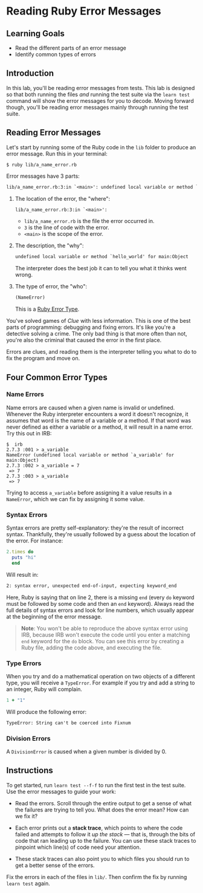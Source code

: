 # Reading Ruby Error Messages

## Learning Goals

- Read the different parts of an error message
- Identify common types of errors

## Introduction

In this lab, you'll be reading error messages from tests. This lab is designed
so that both running the files _and_ running the test suite via the `learn test`
command will show the error messages for you to decode. Moving forward though,
you'll be reading error messages mainly through running the test suite.

## Reading Error Messages

Let's start by running some of the Ruby code in the `lib` folder to produce an
error message. Run this in your terminal:

```console
$ ruby lib/a_name_error.rb
```

Error messages have 3 parts:

```txt
lib/a_name_error.rb:3:in `<main>': undefined local variable or method `hello_world' for main:Object (NameError)
```

1. The location of the error, the "where":

   ```txt
   lib/a_name_error.rb:3:in `<main>':
   ```

   - `lib/a_name_error.rb` is the file the error occurred in.
   - `3` is the line of code with the error.
   - `<main>` is the scope of the error.

2. The description, the "why":

   ```txt
   undefined local variable or method `hello_world' for main:Object
   ```

   The interpreter does the best job it can to tell you what it thinks went wrong.

3. The type of error, the "who":

   ```txt
   (NameError)
   ```

   This is a [Ruby Error Type](http://www.ruby-doc.org/core-2.2.0/Exception.html).

You've solved games of _Clue_ with less information. This is one of the best
parts of programming: debugging and fixing errors. It's like you're a detective
solving a crime. The only bad thing is that more often than not, you're also the
criminal that caused the error in the first place.

Errors are clues, and reading them is the interpreter telling you what to do to
fix the program and move on.

## Four Common Error Types

### Name Errors

Name errors are caused when a given name is invalid or undefined. Whenever the
Ruby interpreter encounters a word it doesn't recognize, it assumes that word is
the name of a variable or a method. If that word was never defined as either a
variable or a method, it will result in a name error. Try this out in IRB:

```console
$  irb
2.7.3 :001 > a_variable
NameError (undefined local variable or method `a_variable' for main:Object)
2.7.3 :002 > a_variable = 7
 => 7
2.7.3 :003 > a_variable
 => 7
```

Trying to access `a_variable` before assigning it a value results in a
`NameError`, which we can fix by assigning it some value.

### Syntax Errors

Syntax errors are pretty self-explanatory: they're the result of incorrect
syntax. Thankfully, they're usually followed by a guess about the location of
the error. For instance:

```rb
2.times do
  puts "hi"
  end
```

Will result in:

```txt
2: syntax error, unexpected end-of-input, expecting keyword_end
```

Here, Ruby is saying that on line 2, there is a missing `end` (every `do`
keyword must be followed by some code and then an `end` keyword). Always read
the full details of syntax errors and look for line numbers, which usually
appear at the beginning of the error message.

> **Note**: You won't be able to reproduce the above syntax error using IRB,
> because IRB won't execute the code until you enter a matching `end` keyword
> for the `do` block. You can see this error by creating a Ruby file, adding the
> code above, and executing the file.

### Type Errors

When you try and do a mathematical operation on two objects of a different type,
you will receive a `TypeError`. For example if you try and add a string to an
integer, Ruby will complain.

```rb
1 + "1"
```

Will produce the following error:

```txt
TypeError: String can't be coerced into Fixnum
```

### Division Errors

A `DivisionError` is caused when a given number is divided by 0.

## Instructions

To get started, run `learn test --f-f` to run the first test in the test suite.
Use the error messages to guide your work:

- Read the errors. Scroll through the entire output to get a sense of what the
  failures are trying to tell you. What does the error mean? How can we fix it?

- Each error prints out a **stack trace**, which points to where the code failed
  and attempts to follow it _up the stack_ — that is, through the bits of
  code that ran leading up to the failure. You can use these stack traces to
  pinpoint which line(s) of code need your attention.

- These stack traces can also point you to which files you should run to get a
  better sense of the errors.

Fix the errors in each of the files in `lib/`. Then confirm the fix by running
`learn test` again.

